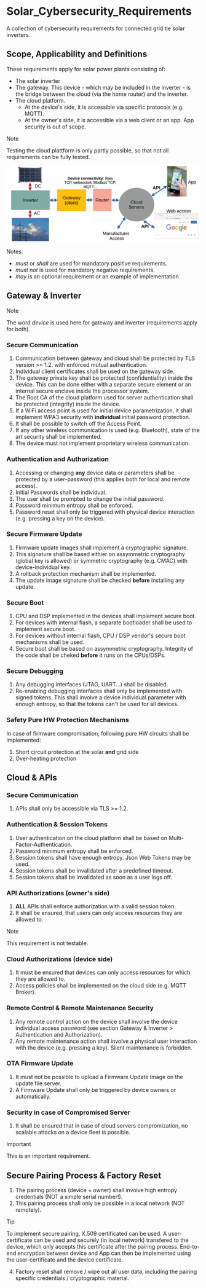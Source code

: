 # Solar_Cybersecurity_Requirements
A collection of cybersecurity requirements for connected grid tie solar inverters.

## Scope, Applicability and Definitions

These requirements apply for solar power plants consisting of:
* The solar inverter
* The gateway. This device - which may be included in the inverter - is the bridge between the cloud (via the home router) and the inverter.
* The cloud platform.
  + At the device's side, it is accessible via specific protocols (e.g. MQTT).
  + At the owner's side, it is accessible via a web client or an app. App security is out of scope.
> [!NOTE]
>  Testing the cloud plattform is only partly possible, so that not all requirements can be fully tested.

![dsp](pictures/solar2.png)

Notes:
* *must* or *shall* are used for mandatory positive requirements.
* *must not* is used for mandatory negative requirements.
* *may* is an optional requirement or an example of implementation

## Gateway & Inverter

> [!NOTE]
>  The word *device* is used here for gateway and inverter (requirements apply for both). 

### Secure Communication

1. Communication between gateway and cloud shall be protected by TLS version >= 1.2. with enforced mutual authentication.
2. Individual client certificates shall be used on the gateway side.
3. The gateway private key shall be protected (confidentiality) inside the device. This can be done either with a separate secure element or an internal secure enclave inside the processor system.
4. The Root CA of the cloud platform used for server authentication shall be protected (integrity) inside the device. 
5. If a WiFi access point is used for initial device parametrization, it shall implement WPA3 security with **individual** initial password protection.
6. It shall be possible to switch off the Access Point. 
7. If any other wireless communication is used (e.g. Bluetooth), state of the art security shall be implemented.
8. The device must not implement proprietary wireless communication. 

### Authentication and Authorization

1. Accessing or changing **any** device data or parameters shall be protected by a user-password (this applies both for local and remote access).
2. Initial Passwords shall be individual.
3. The user shall be prompted to change the initial password.
4. Password minimum entropy shall be enforced.
5. Password reset shall only be triggered with physical device interaction (e.g. pressing a key on the device).

### Secure Firmware Update

1. Firmware update images shall implement a cryptographic signature.
2. This signature shall be based eithier on assymmetric cryptography (global key is allowed) or symmetric cryptography (e.g. CMAC) with device-individual key.
3. A rollback protection mechanism shall be implemented.
4. The update image signature shall be checked **before** installing any update.
   
### Secure Boot

1. CPU and DSP implemented in the devices shall implement secure boot.
2. For devices with internal flash, a separate bootloader shall be used to implement secure boot.
3. For devices without internal flash, CPU / DSP vendor's secure boot mechanisms shall be used.
4. Secure boot shall be based on assymmetric cryptography. Integrity of the code shall be cheked **before** it runs on the CPUs/DSPs.
   
### Secure Debugging

1. Any debugging interfaces (JTAG, UART...) shall be disabled.
2. Re-enabling debugging interfaces shall only be implemented with signed tokens. This shall involve a device individual parameter with enough entropy, so that the tokens can't be used for all devices.

### Safety Pure HW Protection Mechanisms

In case of firmware compromisation, following pure HW circuits shall be implemented:
1. Short circuit protection at the solar **and** grid side
2. Over-heating protection

## Cloud & APIs

### Secure Communication

1. APIs shall only be accessible via TLS >= 1.2.

### Authentication & Session Tokens

1. User authentication on the cloud platform shall be based on Multi-Factor-Authentication.
2. Password minimum entropy shall be enforced.
3. Session tokens shall have enough entropy. Json Web Tokens may be used.
4. Session tokens shall be invalidated after a predefined timeout.
5. Session tokens shall be invalidated as soon as a user logs off.

### API Authorizations (owner's side)

1. **ALL** APIs shall enforce authorization with a valid session token.
2. It shall be ensured, that users can only access resources they are allowed to.
> [!NOTE]
> This requirement is not testable.

### Cloud Authorizations (device side)

1. It must be ensured that devices can only access resources for which they are allowed to.
2. Access policies shall be implemented on the cloud side (e.g. MQTT Broker).

### Remote Control & Remote Maintenance Security

1. Any remote control action on the device shall involve the device individual access password (see section Gateway & Inverter > Authentication and Authorization).
2. Any remote maintenance action shall involve a physical user interaction with the device (e.g. pressing a key). Silent maintenance is forbidden.
   
### OTA Firmware Update

1. It must not be possible to upload a Firmware Update Image on the update file server.
2. A Firmware Update shall only be triggered by device owners or automatically. 

### Security in case of Compromised Server

1. It shall be ensured that in case of cloud servers compromization, no scalable attacks on a device fleet is possible.
> [!IMPORTANT]
> This is an important requirement. 

## Secure Pairing Process & Factory Reset

1. The pairing process (device + owner) shall involve high entropy credentials (NOT a simple serial number!).
2. This pairing process shall only be possible in a local network (NOT remotely).
> [!TIP]
> To implement secure pairing, X.509 certificated can be used. A user-certificate can be used and securely (in local network) transfered to the device, which only accepts this certificate after the pairing process. End-to-end encryption between device and App can then be implemented using the user-certificate and the device certificate.
4. Factory reset shall remove / wipe out all user data, including the pairing specific credentials / cryptographic material.

   
